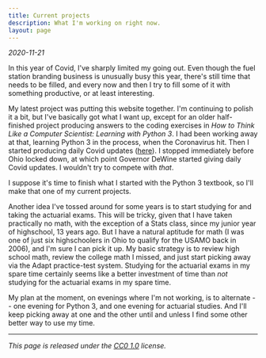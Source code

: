 ```yaml
---
title: Current projects
description: What I'm working on right now.
layout: page
---
```


*2020-11-21*

In this year of Covid, I've sharply limited my going out. Even though the fuel
station branding business is unusually busy this year, there's still time that
needs to be filled, and every now and then I try to fill some of it with
something productive, or at least interesting.

My latest project was putting this website together. I'm continuing to polish
it a bit, but I've basically got what I want up, except for an older
half-finished project producing answers to the coding exercises in _How to
Think Like a Computer Scientist: Learning with Python 3_. I had been working
away at that, learning Python 3 in the process, when the Coronavirus hit. Then
I started producing daily Covid updates ([here](/covid/index.html)). I stopped
immediately before Ohio locked down, at which point Governor DeWine started
giving daily Covid updates. I wouldn't try to compete with _that_.

I suppose it's time to finish what I started with the Python 3 textbook, so
I'll make that one of my current projects.

Another idea I've tossed around for some years is to start studying for and
taking the actuarial exams. This will be tricky, given that I have taken
practically no math, with the exception of a Stats class, since my junior year
of highschool, 13 years ago. But I have a natural aptitude for math (I was one
of just six highschoolers in Ohio to qualify for the USAMO back in 2006), and
I'm sure I can pick it up. My basic strategy is to review high school math,
review the college math I missed, and just start picking away via the Adapt
practice-test system. Studying for the actuarial exams in my spare time
certainly seems like a better investment of time than _not_ studying for the
actuarial exams in my spare time.

My plan at the moment, on evenings where I'm not working, is to alternate --
one evening for Python 3, and one evening for actuarial studies. And I'll keep
picking away at one and the other until and unless I find some other better way
to use my time.

---

_This page is released under the [CC0
1.0](https://creativecommons.org/publicdomain/zero/1.0/) license._

